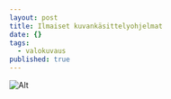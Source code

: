 ```yaml
---
layout: post
title: Ilmaiset kuvankäsittelyohjelmat
date: {}
tags:
  - valokuvaus
published: true
---
```

![Alt]({{site.baseurl}}/images/jekyll_install.jpg)